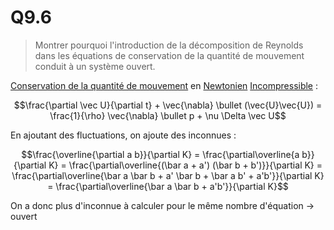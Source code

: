 # Q9.6

> Montrer pourquoi l'introduction de la décomposition de Reynolds dans les équations de conservation de la quantité de mouvement conduit à un système ouvert.

[Conservation de la quantité de mouvement](../Notion/Conservation%20de%20la%20quantité%20de%20mouvement.md) en [Newtonien](../Notion/Fluide%20Newtonien.md) [Incompressible](../Notion/Fluide%20Incompressible.md) :

$$\frac{\partial \vec U}{\partial t} + \vec{\nabla} \bullet (\vec{U}\vec{U}) = \frac{1}{\rho} \vec{\nabla} \bullet p + \nu \Delta \vec U$$

En ajoutant des fluctuations, on ajoute des inconnues :

$$\frac{\overline{\partial a b}}{\partial K} = \frac{\partial\overline{a b}}{\partial K} = \frac{\partial\overline{(\bar a + a') (\bar b + b')}}{\partial K} = \frac{\partial\overline{\bar a \bar b + a' \bar b + \bar a b' + a'b'}}{\partial K} = \frac{\partial\overline{\bar a \bar b + a'b'}}{\partial K}$$


On a donc plus d'inconnue à calculer pour le même nombre d'équation $\rightarrow$ ouvert